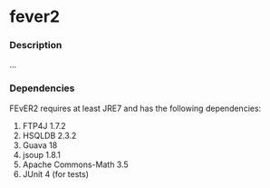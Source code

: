# fever2

### Description

...

### Dependencies

FEvER2 requires at least JRE7 and has the following dependencies:

1. FTP4J 1.7.2
2. HSQLDB 2.3.2
3. Guava 18
4. jsoup 1.8.1
5. Apache Commons-Math 3.5
6. JUnit 4 (for tests)